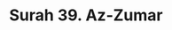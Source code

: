 ---
title       : "Surah 39. Az-Zumar"
DATE        : 7/25/2018 9:18:17 AM
draft       : false
TYPE        : "quran"
layout      : "surah"
BookCode    : "ARB"
SurahNumber : "39"
TotalAyah   : "75"
---